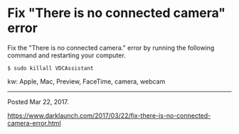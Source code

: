 # Fix "There is no connected camera" error

Fix the "There is no connected camera." error by running the following command and restarting your computer.

```
$ sudo killall VDCAssistant
```

kw: Apple, Mac, Preview, FaceTime, camera, webcam

---

Posted Mar 22, 2017.

https://www.darklaunch.com/2017/03/22/fix-there-is-no-connected-camera-error.html